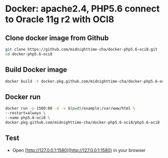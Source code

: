 # Docker: apache2.4, PHP5.6 connect to Oracle 11g r2 with OCI8

## Clone docker image from Github
```bash
git clone https://github.com/midnighttime-cha/docker-php5.6-oci8.git
cd docker-php5.6-oci8
```

## Build Docker image
```bash
docker build -t docker.pkg.github.com/midnighttime-cha/docker-php5.6-oci8/php5.6-oci8 .
```

## Docker run
```bash
docker run -p 1580:80 -d -v $(pwd)/example:/var/www/html \
--restart=always \
--name php5.6-oci8 \
docker.pkg.github.com/midnighttime-cha/docker-php5.6-oci8/php5.6-oci8
```

## Test
* Open [http://127.0.0.1:1580](http://127.0.0.1:1580) in your browser
